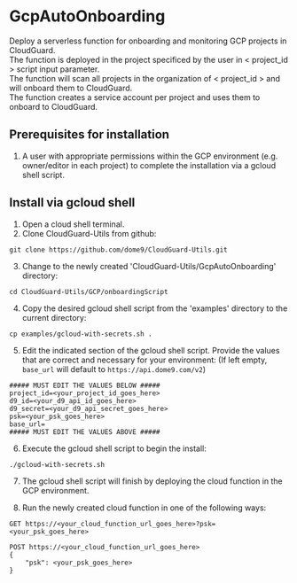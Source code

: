 # GcpAutoOnboarding
Deploy a serverless function for onboarding and monitoring GCP projects in CloudGuard.\
The function is deployed in the project specificed by the user in < project_id > script input parameter.\
The function will scan all projects in the organization of < project_id > and will onboard them to CloudGuard.\
The function creates a service account per project and uses them to onboard to CloudGuard.

## Prerequisites for installation

1. A user with appropriate permissions within the GCP environment (e.g. owner/editor in each project) to complete the installation via a gcloud shell script.

## Install via gcloud shell

1. Open a cloud shell terminal.
2. Clone CloudGuard-Utils from github:

```
git clone https://github.com/dome9/CloudGuard-Utils.git
```

3. Change to the newly created 'CloudGuard-Utils/GcpAutoOnboarding' directory:

```
cd CloudGuard-Utils/GCP/onboardingScript
```

4. Copy the desired gcloud shell script from the 'examples' directory to the current directory:

```
cp examples/gcloud-with-secrets.sh .
```

5. Edit the indicated section of the gcloud shell script. Provide the values that are correct and necessary for your environment: (If left empty, ``base_url`` will default to ``https://api.dome9.com/v2``)

```
##### MUST EDIT THE VALUES BELOW #####
project_id=<your_project_id_goes_here>
d9_id=<your_d9_api_id_goes_here>
d9_secret=<your_d9_api_secret_goes_here>
psk=<your_psk_goes_here>
base_url=
##### MUST EDIT THE VALUES ABOVE #####
```

6. Execute the gcloud shell script to begin the install:

```
./gcloud-with-secrets.sh
```

7. The gcloud shell script will finish by deploying the cloud function in the GCP environment.


8. Run the newly created cloud function in one of the following ways:
```
GET https://<your_cloud_function_url_goes_here>?psk=<your_psk_goes_here>
```
```
POST https://<your_cloud_function_url_goes_here>
{
    "psk": <your_psk_goes_here>
}
```
